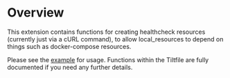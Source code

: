 # Overview

This extension contains functions for creating healthcheck resources (currently just via a cURL command), to allow local_resources to depend on things such as docker-compose resources.

Please see the [example](./example/Tiltfile) for usage. Functions within the Tiltfile are fully documented if you need any further details.
